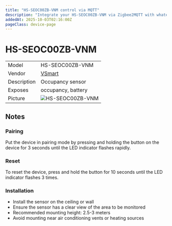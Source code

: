 ```yaml
---
title: "HS-SEOC00ZB-VNM control via MQTT"
description: "Integrate your HS-SEOC00ZB-VNM via Zigbee2MQTT with whatever smart home infrastructure you are using without the vendor's bridge or gateway."
addedAt: 2025-10-03T02:16:00Z
pageClass: device-page
---
```


<!-- !!!! -->
<!-- ATTENTION: This file is auto-generated through docgen! -->
<!-- You can only edit the "Notes"-Section between the two comment lines "Notes BEGIN" and "Notes END". -->
<!-- Do not use h1 or h2 heading within "## Notes"-Section. -->
<!-- !!!! -->

# HS-SEOC00ZB-VNM

|     |     |
|-----|-----|
| Model | HS-SEOC00ZB-VNM  |
| Vendor  | [VSmart](/supported-devices/#v=VSmart)  |
| Description | Occupancy sensor |
| Exposes | occupancy, battery |
| Picture | ![HS-SEOC00ZB-VNM](https://www.zigbee2mqtt.io/images/devices/HS-SEOC00ZB-VNM.png) |


<!-- Notes BEGIN: You can edit here. Add "## Notes" headline if not already present. -->
## Notes

### Pairing
Put the device in pairing mode by pressing and holding the button on the device for 3 seconds until the LED indicator flashes rapidly.

### Reset
To reset the device, press and hold the button for 10 seconds until the LED indicator flashes 3 times.

### Installation
- Install the sensor on the ceiling or wall
- Ensure the sensor has a clear view of the area to be monitored
- Recommended mounting height: 2.5-3 meters
- Avoid mounting near air conditioning vents or heating sources

<!-- Notes END: Do not edit below this line -->
